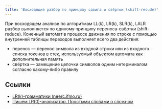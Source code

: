 ```yaml
---
title: 'Восходящий разбор по принципу сдвига и свёртки (shift-recude)'
---
```


При восходящем анализе по алгоритмам LL(k), LR(k), SLR(k), LALR разбор выполняется по единому принципу переноса-свёртки (shift-reduce). Конечный автомат в процессе движения по строке с помощью внутренней таблицы переходов выполняет всего два действия:

- перенос &mdash; перенос символа из входной строки или из входного списка токенов в стек, используемый объектом автомата как дополнительная память
- свёртка &mdash; замещение цепочки символов одним нетерминалом согласно какому-либо правилу

## Ссылки

- [LR(k)-грамматики (neerc.ifmo.ru)](http://neerc.ifmo.ru/wiki/index.php?title=LR(k)-%D0%B3%D1%80%D0%B0%D0%BC%D0%BC%D0%B0%D1%82%D0%B8%D0%BA%D0%B8)
- [Пишем LR(0)-анализатор. Простыми словами о сложном](https://habrahabr.ru/post/116732/)
